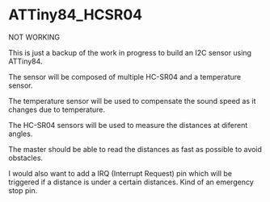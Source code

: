 # ATTiny84_HCSR04

NOT WORKING

This is just a backup of the work in progress to build an I2C sensor using ATTiny84.

The sensor will be composed of multiple HC-SR04 and a temperature sensor.

The temperature sensor will be used to compensate the sound speed as it changes due to temperature.

The HC-SR04 sensors will be used to measure the distances at diferent angles.

The master should be able to read the distances as fast as possible to avoid obstacles.

I would also want to add a IRQ (Interrupt Request) pin which will be triggered if a distance is under a certain distances. Kind of an emergency stop pin.
